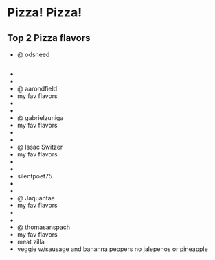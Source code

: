Pizza! Pizza!
=====
## Top 2 Pizza flavors
 * @ odsneed
##
 * 
 *
 * @ aarondfield
 * my fav flavors 
 *
 *
 * @ gabrielzuniga
 * my fav flavors 
 *
 *
 * @ Issac Switzer
 * my fav flavors
 *
 *
 * silentpoet75
 * 
 *
 * @ Jaquantae
 * my fav flavors
 *
 *
 * @ thomasanspach  
 * my fav flavors
 * meat zilla
 * veggie w/sausage and bananna peppers no jalepenos or pineapple
 

 

